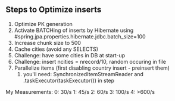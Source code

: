 ## Steps to Optimize inserts
1. Optimize PK generation
2. Activate BATCHing of inserts by Hibernate using #spring.jpa.properties.hibernate.jdbc.batch_size=100
3. Increase chunk size to 500
4. Cache cities (avoid any SELECTS)
5. Challenge: have some cities in DB at start-up
6. Challenge: insert ncities = nrecord/10, random occuring in file
7. Parallelize items (first disabling country insert - preinsert them)
   1. you'll need: SynchronizedItemStreamReader and .taskExecutor(taskExecutor()) in step

My Measurements:
0: 30/s
1: 45/s
2: 60/s
3: 100/s
4: >600/s